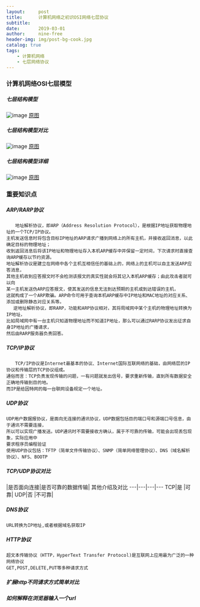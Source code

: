 ```yaml
---
layout:     post
title:      计算机网络之初识OSI网络七层协议
subtitle:   
date:       2019-03-01
author:     nine-free
header-img: img/post-bg-cook.jpg
catalog: true
tags:
    - 计算机网络
    - 七层网络协议
---
```

### 计算机网络OSI七层模型

##### 七层结构模型
![image](http://soft1010.top/img/network-ois-7-simple.png)
<a href="http://soft1010.top/img/network-ois-7-simple.png" target="_blank">原图</a>

##### 七层结构模型对比
![image](http://soft1010.top/img/network-osi-7-compare.png)
<a href="http://soft1010.top/img/network-osi-7-compare.png" target="_blank">原图</a>

##### 七层结构模型详细
![image](http://soft1010.top/img/network-osi-7.png) 
<a href="http://soft1010.top/img/network-osi-7.png" target="_blank">原图</a>

### 重要知识点

##### ARP/RARP协议
```
　　地址解析协议，即ARP（Address Resolution Protocol），是根据IP地址获取物理地址的一个TCP/IP协议。
主机发送信息时将包含目标IP地址的ARP请求广播到网络上的所有主机，并接收返回消息，以此确定目标的物理地址；
收到返回消息后将该IP地址和物理地址存入本机ARP缓存中并保留一定时间，下次请求时直接查询ARP缓存以节约资源。
地址解析协议是建立在网络中各个主机互相信任的基础上的，网络上的主机可以自主发送ARP应答消息，
其他主机收到应答报文时不会检测该报文的真实性就会将其记入本机ARP缓存；由此攻击者就可以向
某一主机发送伪ARP应答报文，使其发送的信息无法到达预期的主机或到达错误的主机，
这就构成了一个ARP欺骗。ARP命令可用于查询本机ARP缓存中IP地址和MAC地址的对应关系、添加或删除静态对应关系等。
　 逆地址解析协议，即RARP，功能和ARP协议相对，其将局域网中某个主机的物理地址转换为IP地址，
比如局域网中有一台主机只知道物理地址而不知道IP地址，那么可以通过RARP协议发出征求自身IP地址的广播请求，
然后由RARP服务器负责回答。
```

##### TCP/IP协议
```
　　TCP/IP协议是Internet最基本的协议、Internet国际互联网络的基础，由网络层的IP协议和传输层的TCP协议组成。
通俗而言：TCP负责发现传输的问题，一有问题就发出信号，要求重新传输，直到所有数据安全正确地传输到目的地。
而IP是给因特网的每一台联网设备规定一个地址。
```
##### UDP协议
```
UDP用户数据报协议，是面向无连接的通讯协议，UDP数据包括目的端口号和源端口号信息，由于通讯不需要连接，
所以可以实现广播发送。UDP通讯时不需要接收方确认，属于不可靠的传输，可能会出现丢包现象，实际应用中
要求程序员编程验证
使用UDP协议包括：TFTP（简单文件传输协议）、SNMP（简单网络管理协议）、DNS（域名解析协议）、NFS、BOOTP
```

##### TCP/UDP协议对比
   |是否面向连接|是否可靠的数据传输| 其他介绍及对比
---|---|---|---
TCP|是  |可靠| 
UDP|否  |不可靠| 

##### DNS协议
```
URL转换为IP地址,或者根据域名获取IP
```
##### HTTP协议
```
超文本传输协议（HTTP，HyperText Transfer Protocol)是互联网上应用最为广泛的一种网络协议
GET,POST,DELETE,PUT等多种请求方式
```
##### 扩展http不同请求方式简单对比


##### 如何解释在浏览器输入一个url
```


```
